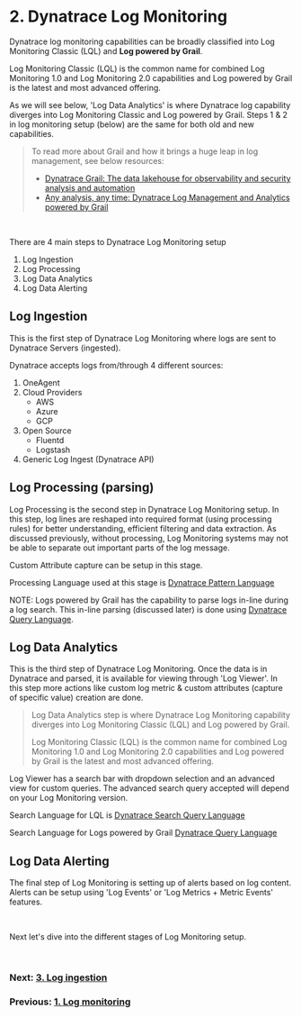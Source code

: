 # 2. Dynatrace Log Monitoring

Dynatrace log monitoring capabilities can be broadly classified into Log Monitoring Classic (LQL) and **Log powered by Grail**.

Log Monitoring Classic (LQL) is the common name for combined Log Monitoring 1.0 and Log Monitoring 2.0 capabilities and Log powered by Grail is the latest and most advanced offering.

As we will see below, 'Log Data Analytics' is where Dynatrace log capability diverges into Log Monitoring Classic and Log powered by Grail. Steps 1 & 2 in log monitoring setup (below) are the same for both old and new capabilities.

> To read more about Grail and how it brings a huge leap in log management, see below resources:
> - [Dynatrace Grail: The data lakehouse for observability and security analysis and automation](https://www.dynatrace.com/news/blog/why-you-need-a-data-lakehouse/)
> - [Any analysis, any time: Dynatrace Log Management and Analytics powered by Grail](https://www.dynatrace.com/news/blog/any-analysis-any-time/)

<br/>

There are 4 main steps to Dynatrace Log Monitoring setup
1. Log Ingestion
2. Log Processing
3. Log Data Analytics
4. Log Data Alerting

## Log Ingestion
This is the first step of Dynatrace Log Monitoring where logs are sent to Dynatrace Servers (ingested).

Dynatrace accepts logs from/through 4 different sources:
1. OneAgent
2. Cloud Providers
	- AWS
	- Azure
	- GCP
3. Open Source
	- Fluentd
	- Logstash
4. Generic Log Ingest (Dynatrace API)

## Log Processing (parsing)
Log Processing is the second step in Dynatrace Log Monitoring setup. In this step, log lines are reshaped into required format (using processing rules) for better understanding, efficient filtering and data extraction. As discussed previously, without processing, Log Monitoring systems may not be able to separate out important parts of the log message.

Custom Attribute capture can be setup in this stage.

Processing Language used at this stage is  [Dynatrace Pattern Language](https://www.dynatrace.com/support/help/shortlink/dpl-dynatrace-pattern-language-hub)

NOTE: Logs powered by Grail has the capability to parse logs in-line during a log search. This in-line parsing (discussed later) is done using [Dynatrace Query Language](https://www.dynatrace.com/support/help/shortlink/dql-dynatrace-query-language-hub).

## Log Data Analytics
This is the third step of Dynatrace Log Monitoring. Once the data is in Dynatrace and parsed, it is available for viewing through  'Log Viewer'. In this step more actions like custom log metric & custom attributes (capture of specific value) creation are done.

> Log Data Analytics step is where Dynatrace Log Monitoring capability diverges into Log Monitoring Classic (LQL) and Log powered by Grail. 
> 
> Log Monitoring Classic (LQL) is the common name for combined Log Monitoring 1.0 and Log Monitoring 2.0 capabilities and Log powered by Grail is the latest and most advanced offering.

Log Viewer has a search bar with dropdown selection and an advanced view for custom queries. The advanced search query accepted will depend on your Log Monitoring version.

Search Language for LQL is [Dynatrace Search Query Language](https://www.dynatrace.com/support/help/how-to-use-dynatrace/log-monitoring/analyze-log-data/log-viewer#sql)

Search Language for Logs powered by Grail [Dynatrace Query Language](https://www.dynatrace.com/support/help/shortlink/dql-dynatrace-query-language-hub)


## Log Data Alerting

The final step of Log Monitoring is setting up of alerts based on log content. Alerts can be setup using 'Log Events' or 'Log Metrics + Metric Events' features.

<br/>

Next  let's dive into the different stages of Log Monitoring setup.

<br/>

### Next: [3. Log ingestion](3-log-ingestion.md)

### Previous: [1. Log monitoring](1-log-monitoring.md)
